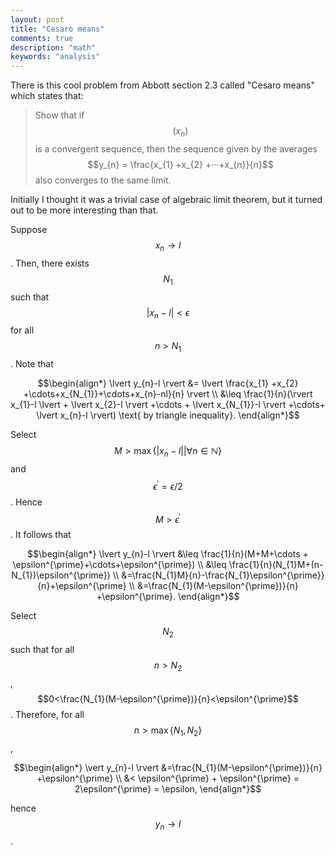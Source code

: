 ```yaml
---
layout: post
title: "Cesaro means"
comments: true
description: "math"
keywords: "analysis"
---
```


There is this cool problem from Abbott section 2.3 called "Cesaro means" which states that:

> Show that if $$(x_{n})$$ is a convergent sequence, then the sequence given by the averages $$y_{n} = \frac{x_{1} +x_{2} +···+x_{n}}{n}$$ also converges to the same limit.

Initially I thought it was a trivial case of algebraic limit theorem, but it turned out to be more interesting than that. 

Suppose $$x_{n} \to l$$. Then, there exists $$N_{1}$$ such that $$\lvert x_{n}-l\rvert<\epsilon$$ for all $$n> N_{1}$$. Note that

$$\begin{align*}
\lvert y_{n}-l \rvert &=  \lvert \frac{x_{1} +x_{2} +\cdots+x_{N_{1}}+\cdots+x_{n}-nl}{n} \rvert \\
&\leq \frac{1}{n}(\rvert x_{1}-l \lvert + \lvert x_{2}-l \rvert +\cdots + \lvert x_{N_{1}}-l \rvert +\cdots+ \lvert x_{n}-l \rvert) \text{ by triangle inequality}.
\end{align*}$$

Select $$M > \max\{\lvert x_{n}-l \rvert \lvert \forall n \in \mathbb N\}$$ and $$\epsilon^{\prime} = \epsilon/2$$. Hence $$M>\epsilon^{\prime}$$. It follows that

$$\begin{align*}
\lvert y_{n}-l \rvert &\leq \frac{1}{n}(M+M+\cdots + \epsilon^{\prime}+\cdots+\epsilon^{\prime}) \\
&\leq \frac{1}{n}(N_{1}M+(n-N_{1})\epsilon^{\prime}) \\
&=\frac{N_{1}M}{n}-\frac{N_{1}\epsilon^{\prime}}{n}+\epsilon^{\prime} \\
&=\frac{N_{1}(M-\epsilon^{\prime})}{n} +\epsilon^{\prime}.
\end{align*}$$

Select $$N_{2}$$ such that for all $$n > N_{2}$$, $$0<\frac{N_{1}(M-\epsilon^{\prime})}{n}<\epsilon^{\prime}$$. Therefore, for all $$n > \max\{N_{1},N_{2}\}$$,

$$\begin{align*}
\vert y_{n}-l \rvert &=\frac{N_{1}(M-\epsilon^{\prime})}{n} +\epsilon^{\prime} \\
&< \epsilon^{\prime} + \epsilon^{\prime} = 2\epsilon^{\prime} = \epsilon,
\end{align*}$$

hence $$y_{n} \to l$$.


